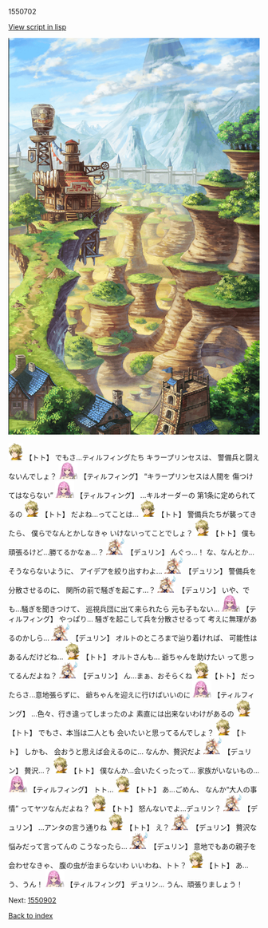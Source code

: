 1550702

[View script in lisp](../scripts/1550702.txt)

![005_Wilderness.png](../images/backgrounds/005_Wilderness.png)

<img src="../images/units/4.png" alt="4.png" height="34"/>
【トト】
でもさ…ティルフィングたち
キラープリンセスは、
警備兵と闘えないんでしょ？

<img src="../images/units/24.png" alt="24.png" height="34"/>
【ティルフィング】
“キラープリンセスは人間を
傷つけてはならない”

<img src="../images/units/24.png" alt="24.png" height="34"/>
【ティルフィング】
…キルオーダーの
第1条に定められてるの

<img src="../images/units/4.png" alt="4.png" height="34"/>
【トト】
だよね…ってことは…

<img src="../images/units/4.png" alt="4.png" height="34"/>
【トト】
警備兵たちが襲ってきたら、
僕らでなんとかしなきゃ
いけないってことでしょ？

<img src="../images/units/4.png" alt="4.png" height="34"/>
【トト】
僕も頑張るけど…勝てるかなぁ…？

<img src="../images/units/0.png" alt="0.png" height="34"/>
【デュリン】
んぐっ…！
な、なんとか…そうならないように、
アイデアを絞り出すわよ…

<img src="../images/units/0.png" alt="0.png" height="34"/>
【デュリン】
警備兵を分散させるのに、
関所の前で騒ぎを起こす…？

<img src="../images/units/0.png" alt="0.png" height="34"/>
【デュリン】
いや、でも…騒ぎを聞きつけて、
巡視兵団に出て来られたら
元も子もない…

<img src="../images/units/24.png" alt="24.png" height="34"/>
【ティルフィング】
やっぱり…
騒ぎを起こして兵を分散させるって
考えに無理があるのかしら…

<img src="../images/units/0.png" alt="0.png" height="34"/>
【デュリン】
オルトのところまで辿り着ければ、
可能性はあるんだけどね…

<img src="../images/units/4.png" alt="4.png" height="34"/>
【トト】
オルトさんも…
爺ちゃんを助けたい
って思ってるんだよね？

<img src="../images/units/0.png" alt="0.png" height="34"/>
【デュリン】
ん…まぁ、おそらくね

<img src="../images/units/4.png" alt="4.png" height="34"/>
【トト】
だったらさ…意地張らずに、
爺ちゃんを迎えに行けばいいのに

<img src="../images/units/24.png" alt="24.png" height="34"/>
【ティルフィング】
…色々、行き違ってしまったのよ
素直には出来ないわけがあるの

<img src="../images/units/4.png" alt="4.png" height="34"/>
【トト】
でもさ、本当は二人とも
会いたいと思ってるんでしょ？

<img src="../images/units/4.png" alt="4.png" height="34"/>
【トト】
しかも、
会おうと思えば会えるのに…
なんか、贅沢だよ

<img src="../images/units/0.png" alt="0.png" height="34"/>
【デュリン】
贅沢…？

<img src="../images/units/4.png" alt="4.png" height="34"/>
【トト】
僕なんか…会いたくったって…
家族がいないもの…

<img src="../images/units/24.png" alt="24.png" height="34"/>
【ティルフィング】
トト…

<img src="../images/units/4.png" alt="4.png" height="34"/>
【トト】
あ…ごめん、
なんか“大人の事情”
ってヤツなんだよね？

<img src="../images/units/4.png" alt="4.png" height="34"/>
【トト】
怒んないでよ…デュリン？

<img src="../images/units/0.png" alt="0.png" height="34"/>
【デュリン】
…アンタの言う通りね

<img src="../images/units/4.png" alt="4.png" height="34"/>
【トト】
え？

<img src="../images/units/0.png" alt="0.png" height="34"/>
【デュリン】
贅沢な悩みだって言ってんの
こうなったら…

<img src="../images/units/0.png" alt="0.png" height="34"/>
【デュリン】
意地でもあの親子を会わせなきゃ、
腹の虫が治まらないわ
いいわね、トト？

<img src="../images/units/4.png" alt="4.png" height="34"/>
【トト】
あ…う、うん！

<img src="../images/units/24.png" alt="24.png" height="34"/>
【ティルフィング】
デュリン…
うん、頑張りましょう！

Next: [1550902](1550902.md)

[Back to index](index.md)
